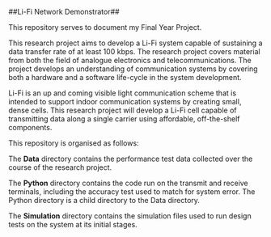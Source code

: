 ##Li-Fi Network Demonstrator##

This repository serves to document my Final Year Project.

This research project aims to develop a Li-Fi system capable of sustaining a data transfer rate of at least 100 kbps. The research project covers material from both the field of analogue electronics and telecommunications. The project develops an understanding of communication systems by covering both a hardware and a software life-cycle in the system development. 

Li-Fi is an up and coming visible light communication scheme that is intended to support indoor communication systems by creating small, dense cells. This research project will develop a Li-Fi cell capable of transmitting data along a single carrier using affordable, off-the-shelf components.


This repository is organised as follows:

The **Data** directory contains the performance test data collected over the course of the research project.

The **Python** directory contains the code run on the transmit and receive terminals, including the accuracy test used to match for system error. The Python directory is a child directory to the Data directory.

The **Simulation** directory contains the simulation files used to run design tests on the system at its initial stages.
